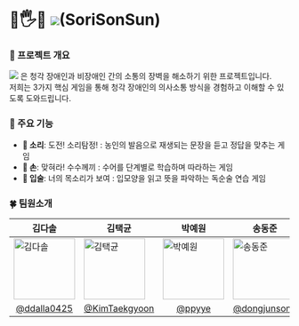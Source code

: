 # 🦻🖐️💋 <img src="https://github.com/user-attachments/assets/3e15c764-eea8-484a-a9bb-7e2f4cb43820"/>(SoriSonSun)

### 📝 프로젝트 개요
<img src="https://github.com/user-attachments/assets/0c81afe6-276c-4159-a340-6dd3ff9f86f1"/> 은 청각 장애인과 비장애인 간의 소통의 장벽을 해소하기 위한 프로젝트입니다.  
저희는 3가지 핵심 게임을 통해 청각 장애인의 의사소통 방식을 경험하고 이해할 수 있도록 도와드립니다.

### 🚀 주요 기능
- **🦻 소리**: 도전! 소리탐정! : 농인의 발음으로 재생되는 문장을 듣고 정답을 맞추는 게임
- **🤞 손**: 맞혀라! 수수께끼 : 수어를 단계별로 학습하며 따라하는 게임
- **💋 입술**: 너의 목소리가 보여 : 입모양을 읽고 뜻을 파악하는 독순술 연습 게임

### 🍀 팀원소개
<table widht="100%">
  <thead>
    <tr>
      <th>
        김다솔
      </th>
      <th>
        김택균
      </th>
      <th>
        박예원
      </th>
      <th>
        송동준
      </th>
      <th>
        유혜진
      </th>
    </tr>
  </thead>
  <tbody>
     <tr>
      <td>
        <a href="https://github.com/ddalla0425">
          <img alt="김다솔"src="https://github.com/user-attachments/assets/57368cc8-2814-4693-b6a6-9d17a8cc4361" width="110"/>
        </a>
      </td>
      <td>
        <a href="https://github.com/KimTaekgyoon">
          <img alt="김택균"src="https://github.com/user-attachments/assets/25875c1e-b1d7-4b06-8256-db8abec7badc" width="110"/>
        </a>
      </td>
      <td>
        <a href="https://github.com/ppyye">
          <img alt="박예원"src="https://github.com/user-attachments/assets/40208f33-4803-4a59-92e1-66b8524d0a15" width="110"/>
        </a>
      </td>
      <td>
        <a href="https://github.com/dongjunsong">
          <img alt="송동준"src="https://github.com/user-attachments/assets/25e245df-6315-4685-a051-fc418d9d22c8" width="110"/>
        </a>
      </td>
      <td>
        <a href="https://github.com/GoldenTol">
          <img alt="유혜진" src="https://github.com/user-attachments/assets/5376c939-ab00-4710-9b95-3b2a993d7098" width="110"/>
        </a>
      </td>
    </tr>
     <tr>
      <td align="center">
        <a href="https://github.com/ddalla0425">@ddalla0425</a>
      </td>
      <td align="center">
        <a href="https://github.com/KimTaekgyoon">@KimTaekgyoon</a>
      </th>
      <td align="center">
        <a href="https://github.com/ppyye">@ppyye</a>
      </td>
      <td align="center">
        <a href="https://github.com/dongjunsong">@dongjunsong</a>
      </td>
      <td align="center">
        <a href="https://github.com/GoldenTol">@GoldenTol</a>
      </td>
    </tr>
  </tbody>
</table>
